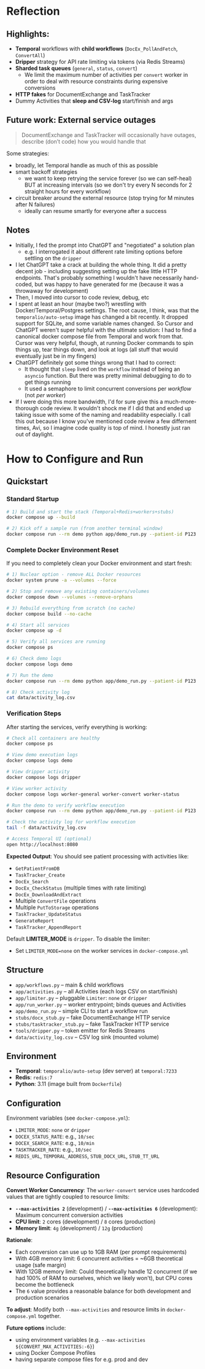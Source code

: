 # Reflection

## Highlights:
- **Temporal** workflows with **child workflows** (`DocEx_PollAndFetch`, `ConvertAll`)
- **Dripper** strategy for API rate limiting via tokens (via Redis Streams)
- **Sharded task queues** (`general`, `status`, `convert`)
    - We limit the maximum number of activities per `convert` worker in order to deal with resource constraints during expensive conversions
- **HTTP fakes** for DocumentExchange and TaskTracker
- Dummy Activities that **sleep and CSV-log** start/finish and args

## Future work: External service outages
> DocumentExchange and TaskTracker will occasionally have outages, describe (don’t code) how you would handle that

Some strategies:
- broadly, let Temporal handle as much of this as possible
- smart backoff strategies
    - we want to keep retrying the service forever (so we can self-heal) BUT at increasing intervals (so we don't try every N seconds for 2 straight hours for every workflow)
- circuit breaker around the external resource (stop trying for M minutes after N failures)
    - ideally can resume smartly for everyone after a success

## Notes
- Initially, I fed the prompt into ChatGPT and "negotiated" a solution plan
    - e.g. I interrogated it about different rate limiting options before settling on the `dripper`
- I let ChatGPT take a crack at building the whole thing. It did a pretty decent job - including suggesting setting up the fake little HTTP endpoints. That's probably something I wouldn't have necessarily hand-coded, but was happy to have generated for me (because it was a throwaway for development)
- Then, I moved into cursor to code review, debug, etc
- I spent at least an hour (maybe two?) wrestling with Docker/Temporal/Postgres settings. The root cause, I think, was that the `temporalio/auto-setup` image has changed a bit recently. It dropped support for SQLite, and some variable names changed. So Cursor and ChatGPT weren't super helpful with the ultimate solution: I had to find a canonical docker compose file from Temporal and work from that. Cursor was very helpful, though, at running Docker commands to spin things up, tear things down, and look at logs (all stuff that would eventually just be in my fingers)
- ChatGPT definitely got some things wrong that I had to correct:
    - It thought that `sleep` lived on the `workflow` instead of being an `asyncio` function. But there was pretty minimal debugging to do to get things running
    - It used a semaphore to limit concurrent conversions per *workflow* (not *per worker*)
- If I were doing this more bandwidth, I'd for sure give this a much-more-thorough code review. It wouldn't shock me if I did that and ended up taking issue with some of the naming and readability especially. I call this out because I know you've mentioned code review a few differnent times, Avi, so I imagine code quality is top of mind. I honestly just ran out of daylight.

# How to Configure and Run

## Quickstart

### Standard Startup
```bash
# 1) Build and start the stack (Temporal+Redis+workers+stubs)
docker compose up --build

# 2) Kick off a sample run (from another terminal window)
docker compose run --rm demo python app/demo_run.py --patient-id P123
```

### Complete Docker Environment Reset

If you need to completely clean your Docker environment and start fresh:

```bash
# 1) Nuclear option - remove ALL Docker resources
docker system prune -a --volumes --force

# 2) Stop and remove any existing containers/volumes
docker compose down --volumes --remove-orphans

# 3) Rebuild everything from scratch (no cache)
docker compose build --no-cache

# 4) Start all services
docker compose up -d

# 5) Verify all services are running
docker compose ps

# 6) Check demo logs
docker compose logs demo

# 7) Run the demo
docker compose run --rm demo python app/demo_run.py --patient-id P123

# 8) Check activity log
cat data/activity_log.csv
```

### Verification Steps

After starting the services, verify everything is working:

```bash
# Check all containers are healthy
docker compose ps

# View demo execution logs
docker compose logs demo

# View dripper activity
docker compose logs dripper

# View worker activity
docker compose logs worker-general worker-convert worker-status

# Run the demo to verify workflow execution
docker compose run --rm demo python app/demo_run.py --patient-id P123

# Check the activity log for workflow execution
tail -f data/activity_log.csv

# Access Temporal UI (optional)
open http://localhost:8080
```

**Expected Output**: You should see patient processing with activities like:
- `GetPatientFromDB`
- `TaskTracker_Create`
- `DocEx_Search`
- `DocEx_CheckStatus` (multiple times with rate limiting)
- `DocEx_DownloadAndExtract`
- Multiple `ConvertFile` operations
- Multiple `PutToStorage` operations
- `TaskTracker_UpdateStatus`
- `GenerateReport`
- `TaskTracker_AppendReport`

Default **LIMITER_MODE** is `dripper`. To disable the limiter:
- Set `LIMITER_MODE=none` on the worker services in `docker-compose.yml`

## Structure

- `app/workflows.py` – main & child workflows
- `app/activities.py` – all Activities (each logs CSV on start/finish)
- `app/limiter.py` – pluggable `Limiter`: `none` or `dripper`
- `app/run_worker.py` – worker entrypoint; binds queues and Activities
- `app/demo_run.py` – simple CLI to start a workflow run
- `stubs/docx_stub.py` – fake DocumentExchange HTTP service
- `stubs/tasktracker_stub.py` – fake TaskTracker HTTP service
- `tools/dripper.py` – token emitter for Redis Streams
- `data/activity_log.csv` – CSV log sink (mounted volume)

## Environment

- **Temporal**: `temporalio/auto-setup` (dev server) at `temporal:7233`
- **Redis**: `redis:7`
- **Python**: 3.11 (image built from `Dockerfile`)

## Configuration

Environment variables (see `docker-compose.yml`):
- `LIMITER_MODE`: `none` or `dripper`
- `DOCEX_STATUS_RATE`: e.g., `10/sec`
- `DOCEX_SEARCH_RATE`: e.g., `10/min`
- `TASKTRACKER_RATE`: e.g., `10/sec`
- `REDIS_URL`, `TEMPORAL_ADDRESS`, `STUB_DOCX_URL`, `STUB_TT_URL`

## Resource Configuration

**Convert Worker Concurrency**: The `worker-convert` service uses hardcoded values that are tightly coupled to resource limits:

- **`--max-activities 2`** (development) / **`--max-activities 6`** (development): Maximum concurrent conversion activities
- **CPU limit**: `2` cores (development) / `8` cores (production)
- **Memory limit**: `4g` (development) / `12g` (production)

**Rationale**: 
- Each conversion can use up to 1GB RAM (per prompt requirements)
- With 4GB memory limit: 6 concurrent activities = ~6GB theoretical usage (safe margin)
- With 12GB memory limit: Could theoretically handle 12 concurrent (if we had 100% of RAM to ourselves, which we likely won't), but CPU cores become the bottleneck
- The `6` value provides a reasonable balance for both development and production scenarios

**To adjust**: Modify both `--max-activities` and resource limits in `docker-compose.yml` together.

**Future options** include:
- using environment variables (e.g. `--max-activities ${CONVERT_MAX_ACTIVITIES:-6}`)
- using Docker Compose Profiles
- having separate compose files for e.g. prod and dev

